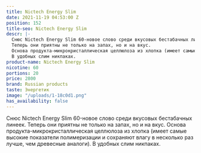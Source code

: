```yaml
---
title: Nictech Energy Slim
date: 2021-11-19 04:53:00 Z
position: 152
title-seo: Nictech Energy Slim
descr: |-
  Снюс Nictech Energy Slim 60-новое слово среди вкусовых бестабачных линеек.
  Теперь они приятны не только на запах, но и на вкус.
  Основа продукта-микрокристаллическая целлюлоза из хлопка (имеет самые высокие показатели полимеризации и сохраняют влагу в несколько раз лучше, чем древесные аналоги).
  В удобных слим никпаках.
product-name: Nictech Energy Slim
nicotine: 60
portions: 20
price: 2800
brand: Russian products
taste: Энергетик
image: "/uploads/1-18c0d1.png"
has_availability: false
---
```


Снюс Nictech Energy Slim 60-новое слово среди вкусовых бестабачных линеек.
Теперь они приятны не только на запах, но и на вкус.
Основа продукта-микрокристаллическая целлюлоза из хлопка (имеет самые высокие показатели полимеризации и сохраняют влагу в несколько раз лучше, чем древесные аналоги).
В удобных слим никпаках.